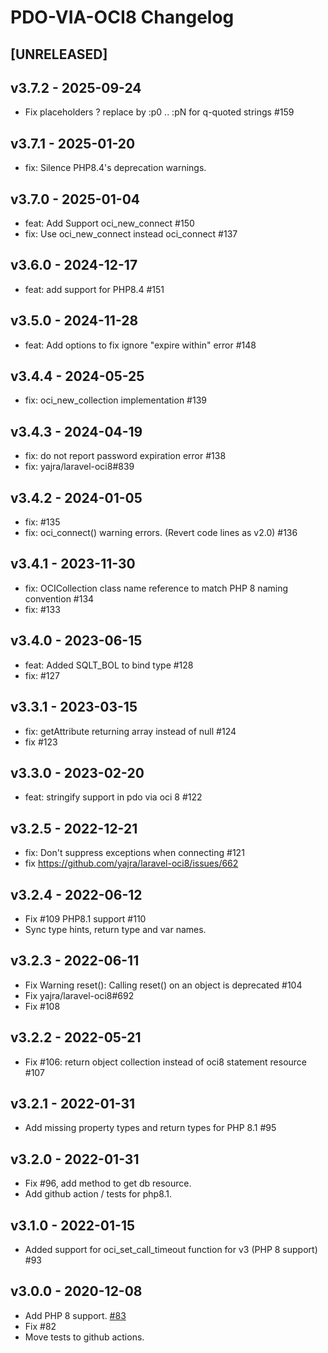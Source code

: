 # PDO-VIA-OCI8 Changelog

## [UNRELEASED]

## v3.7.2 - 2025-09-24

- Fix placeholders ? replace by :p0 .. :pN for q-quoted strings #159

## v3.7.1 - 2025-01-20

- fix: Silence PHP8.4's deprecation warnings.

## v3.7.0 - 2025-01-04

- feat: Add Support oci_new_connect #150
- fix: Use oci_new_connect instead oci_connect #137

## v3.6.0 - 2024-12-17

- feat: add support for PHP8.4 #151

## v3.5.0 - 2024-11-28

- feat: Add options to fix ignore "expire within" error #148

## v3.4.4 - 2024-05-25

- fix: oci_new_collection implementation #139

## v3.4.3 - 2024-04-19

- fix: do not report password expiration error #138
- fix: yajra/laravel-oci8#839

## v3.4.2 - 2024-01-05

- fix: #135
- fix: oci_connect() warning errors. (Revert code lines as v2.0) #136

## v3.4.1 - 2023-11-30

- fix: OCICollection class name reference to match PHP 8 naming convention #134
- fix: #133

## v3.4.0 - 2023-06-15

- feat: Added SQLT_BOL to bind type #128
- fix: #127

## v3.3.1 - 2023-03-15

- fix: getAttribute returning array instead of null #124
- fix #123

## v3.3.0 - 2023-02-20

- feat: stringify support in pdo via oci 8 #122

## v3.2.5 - 2022-12-21

- fix: Don't suppress exceptions when connecting #121
- fix https://github.com/yajra/laravel-oci8/issues/662

## v3.2.4 - 2022-06-12

- Fix #109 PHP8.1 support #110
- Sync type hints, return type and var names.

## v3.2.3 - 2022-06-11

- Fix Warning reset(): Calling reset() on an object is deprecated #104
- Fix yajra/laravel-oci8#692 
- Fix #108

## v3.2.2 - 2022-05-21

- Fix #106: return object collection instead of oci8 statement resource #107

## v3.2.1 - 2022-01-31

- Add missing property types and return types for PHP 8.1 #95

## v3.2.0 - 2022-01-31

- Fix #96, add method to get db resource.
- Add github action / tests for php8.1.

## v3.1.0 - 2022-01-15

- Added support for oci_set_call_timeout function for v3 (PHP 8 support) #93

## v3.0.0 - 2020-12-08

- Add PHP 8 support. [#83](https://github.com/yajra/pdo-via-oci8/pull/83)
- Fix #82
- Move tests to github actions.
